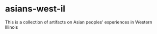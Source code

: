 # asians-west-il
This is a collection of artifacts on Asian peoples' experiences in Western Illinois
